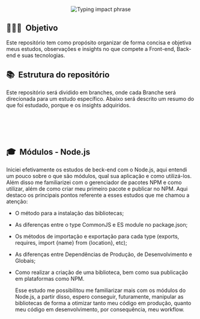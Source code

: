 <p align="center">
  <img src="https://readme-typing-svg.herokuapp.com?font=Fira+Code&size=32&pause=2000&center=true&vCenter=true&width=1000&lines=Bloco+de+estudos+|+Guilherme+Bueno" alt="Typing impact phrase" />
</p>

<h2> 👨🏻‍💻 &nbsp;Objetivo </h2>
<p>Este repositório tem como propósito organizar de forma concisa e objetiva meus estudos, observações e insights no que compete a Front-end, Back-end e suas tecnologias.</p>

<h2> 📚 &nbsp;Estrutura do repositório</h2>
<p>Este repositório será dividido em branches, onde cada Branche será direcionada para um estudo específico. Abaixo será descrito um resumo do que foi estudado, porque e os insights adquiridos.</p>

<!-- BRANCHE MAIN -  -->
<h1 align="center">  
 <br/>
 <h2>🎓 &nbsp;Módulos - Node.js</h2>
  
Iniciei efetivamente os estudos de beck-end com o Node.js, aqui entendi um pouco sobre o que são módulos, qual sua aplicação e como utilizá-los. Além disso me familiarizei com o gerenciador de pacotes NPM e como utilizar, além de como criar meu primeiro pacote e publicar no NPM.
Aqui destaco os principais pontos referente a esses estudos que me chamou a atenção:

- O método para a instalação das bibliotecas;
- As diferenças entre o type CommonJS e ES module no package.json;
- Os métodos de importação e exportação para cada type (exports, requires, import {name} from {location}, etc);
- As diferenças entre Dependências de Produção, de Desenvolvimento e Globais;
- Como realizar a criação de uma biblioteca, bem como sua publicação em plataformas como NPM.

  Esse estudo me possibilitou me familiarizar mais com os módulos do Node.js, a partir disso, espero conseguir, futuramente, manipular as bibliotecas de forma a otimizar tanto meu código em produção, quanto meu código em desenvolvimento, por consequência, meu workflow.
